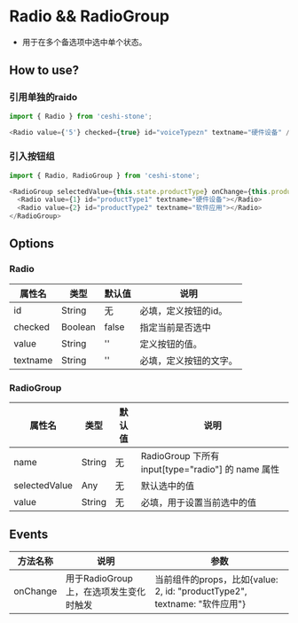 # Radio && RadioGroup

 - 用于在多个备选项中选中单个状态。

## How to use?

### 引用单独的raido
```javascript
import { Radio } from 'ceshi-stone';

<Radio value={'5'} checked={true} id="voiceTypezn" textname="硬件设备" />
```

### 引入按钮组
```javascript
import { Radio, RadioGroup } from 'ceshi-stone';

<RadioGroup selectedValue={this.state.productType} onChange={this.productTypeChange}>
  <Radio value={1} id="productType1" textname="硬件设备"></Radio>
  <Radio value={2} id="productType2" textname="软件应用"></Radio>
</RadioGroup>
```

## Options

### Radio

属性名   |    类型   |     默认值     |     说明
----    | ----    | ----    | ----    |
id  | String  | 无 |  必填，定义按钮的id。
checked | Boolean | false | 指定当前是否选中
value | String | '' | 定义按钮的值。
textname  | String  | ''  |  必填，定义按钮的文字。

### RadioGroup

属性名   |    类型   |     默认值     |     说明
----    | ----    | ----    | ----    |
name | String | 无 | RadioGroup 下所有 input[type="radio"] 的 name 属性
selectedValue | Any | 无 | 默认选中的值
value | String | 无 | 必填，用于设置当前选中的值


## Events
方法名称   |    说明    |    参数    |
----    | ----      | ----        |
onChange | 用于RadioGroup上，在选项发生变化时触发 | 当前组件的props，比如{value: 2, id: "productType2", textname: "软件应用"}
